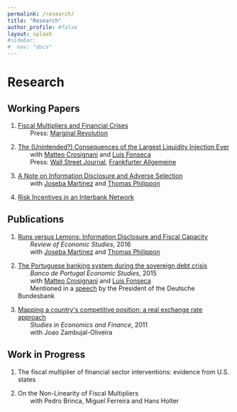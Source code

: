```yaml
---
permalink: /research/
title: "Research"
author_profile: #false
layout: splash
#sidebar:
#  nav: "docs"
---
```


# Research

## Working Papers

1. [Fiscal Multipliers and Financial Crises](https://www.dropbox.com/s/j1bwz2c07qx5ep3/fariaecastro_2017.pdf?raw=1)  
&nbsp;&nbsp;&nbsp;&nbsp;&nbsp;&nbsp; Press: [Marginal Revolution](http://marginalrevolution.com/marginalrevolution/2016/11/kind-countercyclical-fiscal-policy-best.html)  

2. [The (Unintended?) Consequences of the Largest Liquidity Injection Ever](https://www.dropbox.com/s/g04qz4536iadlua/CCF.pdf?raw=1)  
&nbsp;&nbsp;&nbsp;&nbsp;&nbsp;&nbsp; with [Matteo Crosignani](http://matteocrosignani.com/) and [Luis Fonseca](http://www.luispfonseca.com/)  
&nbsp;&nbsp;&nbsp;&nbsp;&nbsp;&nbsp; Press: [Wall Street Journal](https://www.wsj.com/articles/fed-paper-looks-at-unintended-consequences-of-largest-liquidity-injection-ever-1486748614), [Frankfurter Allgemeine](http://blogs.faz.net/fazit/2016/01/06/was-kann-die-ezb-7140/)  

3. [A Note on Information Disclosure and Adverse Selection](https://www.dropbox.com/s/9zgcv7a8h38fcu0/Note_Information_Disclosure.pdf?raw=1)  
&nbsp;&nbsp;&nbsp;&nbsp;&nbsp;&nbsp; with [Joseba Martinez](http://www.josebamartinez.me/) and [Thomas Philippon](http://pages.stern.nyu.edu/~tphilipp/)  

4. [Risk Incentives in an Interbank Network](https://www.dropbox.com/s/5waoj8jmme66xzr/interbank_networks.pdf?raw=1) 


## Publications
1. [Runs versus Lemons: Information Disclosure and Fiscal Capacity](https://www.dropbox.com/s/cr6nji4uhab70hz/runs_versus_lemons.pdf?raw=1)  
&nbsp;&nbsp;&nbsp;&nbsp;&nbsp;&nbsp; *Review of Economic Studies*, 2016  
&nbsp;&nbsp;&nbsp;&nbsp;&nbsp;&nbsp; with [Joseba Martinez](http://www.josebamartinez.me/) and [Thomas Philippon](http://pages.stern.nyu.edu/~tphilipp/) 

2. [The Portuguese banking system during the sovereign debt crisis](https://www.dropbox.com/s/ef99liyrfjt1qx1/CCF2015.pdf?raw=1)  
&nbsp;&nbsp;&nbsp;&nbsp;&nbsp;&nbsp; *Banco de Portugal Economic Studies*, 2015  
&nbsp;&nbsp;&nbsp;&nbsp;&nbsp;&nbsp; with [Matteo Crosignani](http://matteocrosignani.com/) and [Luis Fonseca](http://www.luispfonseca.com/)  
&nbsp;&nbsp;&nbsp;&nbsp;&nbsp;&nbsp; Mentioned in a [speech](https://www.bundesbank.de/Redaktion/EN/Reden/2015/2015_12_10_weidmann.html) by the President of the Deutsche Bundesbank

3. [Mapping a country's competitive position: a real exchange rate approach](http://www.emeraldinsight.com/doi/abs/10.1108/10867371111141981)  
&nbsp;&nbsp;&nbsp;&nbsp;&nbsp;&nbsp; *Studies in Economics and Finance*, 2011  
&nbsp;&nbsp;&nbsp;&nbsp;&nbsp;&nbsp; with Joao Zambujal-Oliveira


## Work in Progress
1. The fiscal multiplier of financial sector interventions: evidence from U.S. states  

2. On the Non-Linearity of Fiscal Multipliers  
&nbsp;&nbsp;&nbsp;&nbsp;&nbsp;&nbsp; with Pedro Brinca, Miguel Ferreira and Hans Holter



